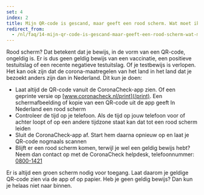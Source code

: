 ```yaml
---
set: 4
index: 2
title: Mijn QR-code is gescand, maar geeft een rood scherm. Wat moet ik doen?
redirect_from: 
  - /nl/faq/14-mijn-qr-code-is-gescand-maar-geeft-een-rood-scherm-wat-moet-ik-doen
---
```

Rood scherm? Dat betekent dat je bewijs, in de vorm van een QR-code, ongeldig is. Er is dus geen geldig bewijs van een vaccinatie, een positieve testuitslag of een recente negatieve testuitslag. Of je testbewijs is verlopen. Het kan ook zijn dat de corona-maatregelen van het land in het land dat je bezoekt anders zijn dan in Nederland. Dit kun je doen:

- Laat altijd de QR-code vanuit de CoronaCheck-app zien. Of een geprinte versie op [www.coronacheck.nl/print](/print). Een schermafbeelding of kopie van een QR-code uit de app geeft In Nederland een rood scherm
- Controleer de tijd op je telefoon. Als de tijd op jouw telefoon voor of achter loopt of op een andere tijdzone staat kan dat tot een rood scherm leiden
- Sluit de CoronaCheck-app af. Start hem daarna opnieuw op en laat je QR-code nogmaals scannen
- Blijft er een rood scherm komen, terwijl je wel een geldig bewijs hebt? Neem dan contact op met de CoronaCheck helpdesk, telefoonnummer: <a href="tel:08001421">0800-1421</a>

Er is altijd een groen scherm nodig voor toegang. Laat daarom je geldige QR-code zien via de app of op papier. Heb je geen geldig bewijs? Dan kun je helaas niet naar binnen. 
